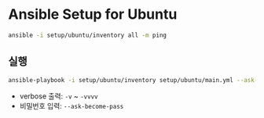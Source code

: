 # Ansible Setup for Ubuntu

```sh
ansible -i setup/ubuntu/inventory all -m ping
```

## 실행

```sh
ansible-playbook -i setup/ubuntu/inventory setup/ubuntu/main.yml --ask-become-pass -v
```

- verbose 출력: `-v` ~ `-vvvv`
- 비밀번호 입력: `--ask-become-pass`
